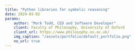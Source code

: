 ```yaml
---
title: "Python libraries for symbolic reasoning"
date: 2024-03-02
params:
    author: "Mark Todd, CEO and Software Developer"
    client: Faculty of Philosophy, University of Oxford
    client_url: https://www.philosophy.ox.ac.uk/
    img_caption: "/assets/portfolio/default_portfolio.png"
    no_url: true
---
```

